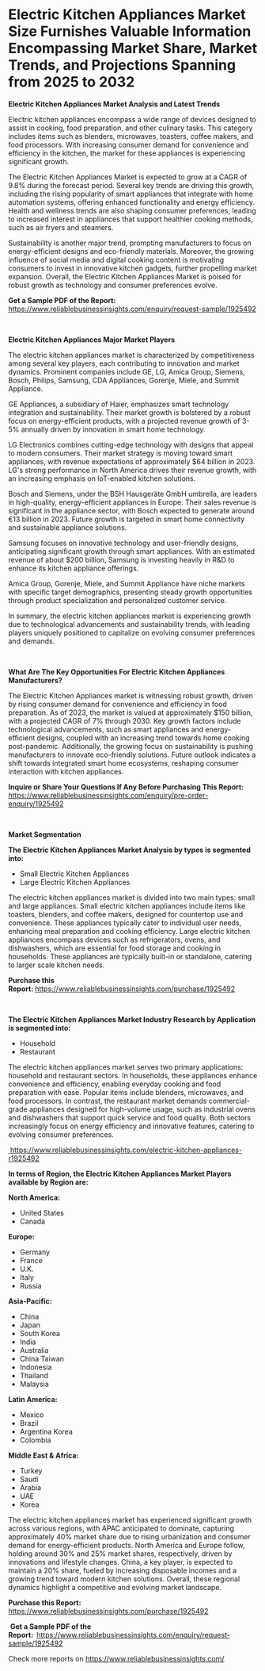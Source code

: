 <p><h1>Electric Kitchen Appliances Market Size Furnishes Valuable Information Encompassing Market Share, Market Trends, and Projections Spanning from 2025 to 2032</h1></p><p><strong>Electric Kitchen Appliances Market Analysis and Latest Trends</strong></p>
<p><p>Electric kitchen appliances encompass a wide range of devices designed to assist in cooking, food preparation, and other culinary tasks. This category includes items such as blenders, microwaves, toasters, coffee makers, and food processors. With increasing consumer demand for convenience and efficiency in the kitchen, the market for these appliances is experiencing significant growth.</p><p>The Electric Kitchen Appliances Market is expected to grow at a CAGR of 9.8% during the forecast period. Several key trends are driving this growth, including the rising popularity of smart appliances that integrate with home automation systems, offering enhanced functionality and energy efficiency. Health and wellness trends are also shaping consumer preferences, leading to increased interest in appliances that support healthier cooking methods, such as air fryers and steamers. </p><p>Sustainability is another major trend, prompting manufacturers to focus on energy-efficient designs and eco-friendly materials. Moreover, the growing influence of social media and digital cooking content is motivating consumers to invest in innovative kitchen gadgets, further propelling market expansion. Overall, the Electric Kitchen Appliances Market is poised for robust growth as technology and consumer preferences evolve.</p></p>
<p><strong>Get a Sample PDF of the Report:&nbsp;</strong> <a href="https://www.reliablebusinessinsights.com/enquiry/request-sample/1925492?utm_campaign=100&utm_medium=2&utm_source=Github&utm_content=ia&utm_term=06022025&utm_id=electric-kitchen-appliances">https://www.reliablebusinessinsights.com/enquiry/request-sample/1925492</a></p>
<p>&nbsp;</p>
<p><strong>Electric Kitchen Appliances Major Market Players</strong></p>
<p><p>The electric kitchen appliances market is characterized by competitiveness among several key players, each contributing to innovation and market dynamics. Prominent companies include GE, LG, Amica Group, Siemens, Bosch, Philips, Samsung, CDA Appliances, Gorenje, Miele, and Summit Appliance. </p><p>GE Appliances, a subsidiary of Haier, emphasizes smart technology integration and sustainability. Their market growth is bolstered by a robust focus on energy-efficient products, with a projected revenue growth of 3-5% annually driven by innovation in smart home technology.</p><p>LG Electronics combines cutting-edge technology with designs that appeal to modern consumers. Their market strategy is moving toward smart appliances, with revenue expectations of approximately $64 billion in 2023. LG's strong performance in North America drives their revenue growth, with an increasing emphasis on IoT-enabled kitchen solutions.</p><p>Bosch and Siemens, under the BSH Hausgeräte GmbH umbrella, are leaders in high-quality, energy-efficient appliances in Europe. Their sales revenue is significant in the appliance sector, with Bosch expected to generate around €13 billion in 2023. Future growth is targeted in smart home connectivity and sustainable appliance solutions.</p><p>Samsung focuses on innovative technology and user-friendly designs, anticipating significant growth through smart appliances. With an estimated revenue of about $200 billion, Samsung is investing heavily in R&D to enhance its kitchen appliance offerings.</p><p>Amica Group, Gorenje, Miele, and Summit Appliance have niche markets with specific target demographics, presenting steady growth opportunities through product specialization and personalized customer service.</p><p>In summary, the electric kitchen appliances market is experiencing growth due to technological advancements and sustainability trends, with leading players uniquely positioned to capitalize on evolving consumer preferences and demands.</p></p>
<p>&nbsp;</p>
<p><strong>What Are The Key Opportunities For Electric Kitchen Appliances Manufacturers?</strong></p>
<p><p>The Electric Kitchen Appliances market is witnessing robust growth, driven by rising consumer demand for convenience and efficiency in food preparation. As of 2023, the market is valued at approximately $150 billion, with a projected CAGR of 7% through 2030. Key growth factors include technological advancements, such as smart appliances and energy-efficient designs, coupled with an increasing trend towards home cooking post-pandemic. Additionally, the growing focus on sustainability is pushing manufacturers to innovate eco-friendly solutions. Future outlook indicates a shift towards integrated smart home ecosystems, reshaping consumer interaction with kitchen appliances.</p></p>
<p><strong>Inquire or Share Your Questions If Any Before Purchasing This Report:</strong> <a href="https://www.reliablebusinessinsights.com/enquiry/pre-order-enquiry/1925492?utm_campaign=100&utm_medium=2&utm_source=Github&utm_content=ia&utm_term=06022025&utm_id=electric-kitchen-appliances">https://www.reliablebusinessinsights.com/enquiry/pre-order-enquiry/1925492</a></p>
<p>&nbsp;</p>
<p><strong>Market Segmentation</strong></p>
<p><strong>The Electric Kitchen Appliances Market Analysis by types is segmented into:</strong></p>
<p><ul><li>Small Electric Kitchen Appliances</li><li>Large Electric Kitchen Appliances</li></ul></p>
<p><p>The electric kitchen appliances market is divided into two main types: small and large appliances. Small electric kitchen appliances include items like toasters, blenders, and coffee makers, designed for countertop use and convenience. These appliances typically cater to individual user needs, enhancing meal preparation and cooking efficiency. Large electric kitchen appliances encompass devices such as refrigerators, ovens, and dishwashers, which are essential for food storage and cooking in households. These appliances are typically built-in or standalone, catering to larger scale kitchen needs.</p></p>
<p><strong>Purchase this Report:&nbsp;</strong><a href="https://www.reliablebusinessinsights.com/purchase/1925492?utm_campaign=100&utm_medium=2&utm_source=Github&utm_content=ia&utm_term=06022025&utm_id=electric-kitchen-appliances">https://www.reliablebusinessinsights.com/purchase/1925492</a></p>
<p>&nbsp;</p>
<p><strong>The Electric Kitchen Appliances Market Industry Research by Application is segmented into:</strong></p>
<p><ul><li>Household</li><li>Restaurant</li></ul></p>
<p><p>The electric kitchen appliances market serves two primary applications: household and restaurant sectors. In households, these appliances enhance convenience and efficiency, enabling everyday cooking and food preparation with ease. Popular items include blenders, microwaves, and food processors. In contrast, the restaurant market demands commercial-grade appliances designed for high-volume usage, such as industrial ovens and dishwashers that support quick service and food quality. Both sectors increasingly focus on energy efficiency and innovative features, catering to evolving consumer preferences.</p></p>
<p><a href="https://www.reliablebusinessinsights.com/electric-kitchen-appliances-r1925492?utm_campaign=100&utm_medium=2&utm_source=Github&utm_content=ia&utm_term=06022025&utm_id=electric-kitchen-appliances">&nbsp;https://www.reliablebusinessinsights.com/electric-kitchen-appliances-r1925492</a></p>
<p><strong>In terms of Region, the Electric Kitchen Appliances Market Players available by Region are:</strong></p>
<p>
    <p> <strong> North America: </strong>
        <ul>
            <li>United States</li>
            <li>Canada</li>
        </ul>
        </p> 
    <p> <strong> Europe: </strong>
        <ul>
            <li>Germany</li>
            <li>France</li>
            <li>U.K.</li>
            <li>Italy</li>
            <li>Russia</li>
        </ul>
        </p> 
    <p> <strong> Asia-Pacific: </strong>
        <ul>
            <li>China</li>
            <li>Japan</li>
            <li>South Korea</li>
            <li>India</li>
            <li>Australia</li>
            <li>China Taiwan</li>
            <li>Indonesia</li>
            <li>Thailand</li>
            <li>Malaysia</li>
        </ul>
        </p> 
    <p> <strong> Latin America: </strong>
        <ul>
            <li>Mexico</li>
            <li>Brazil</li>
            <li>Argentina Korea</li>
            <li>Colombia</li>
        </ul>
        </p> 
    <p> <strong> Middle East & Africa: </strong>
        <ul>
            <li>Turkey</li>
            <li>Saudi</li>
            <li>Arabia</li>
            <li>UAE</li>
            <li>Korea</li>
        </ul>
    </p>
    </p>
<p><p>The electric kitchen appliances market has experienced significant growth across various regions, with APAC anticipated to dominate, capturing approximately 40% market share due to rising urbanization and consumer demand for energy-efficient products. North America and Europe follow, holding around 30% and 25% market shares, respectively, driven by innovations and lifestyle changes. China, a key player, is expected to maintain a 20% share, fueled by increasing disposable incomes and a growing trend toward modern kitchen solutions. Overall, these regional dynamics highlight a competitive and evolving market landscape.</p></p>
<p><strong>Purchase this Report: </strong><a href="https://www.reliablebusinessinsights.com/purchase/1925492?utm_campaign=100&utm_medium=2&utm_source=Github&utm_content=ia&utm_term=06022025&utm_id=electric-kitchen-appliances">https://www.reliablebusinessinsights.com/purchase/1925492</a></p>
<p>&nbsp;<strong>Get a Sample PDF of the Report:&nbsp;&nbsp;</strong><a href="https://www.reliablebusinessinsights.com/enquiry/request-sample/1925492?utm_campaign=100&utm_medium=2&utm_source=Github&utm_content=ia&utm_term=06022025&utm_id=electric-kitchen-appliances">https://www.reliablebusinessinsights.com/enquiry/request-sample/1925492</a></p>
<p><strong></strong></p>
<p>Check more reports on <a href="https://www.reliablebusinessinsights.com/?utm_campaign=100&utm_medium=2&utm_source=Github&utm_content=ia&utm_term=06022025&utm_id=electric-kitchen-appliances">https://www.reliablebusinessinsights.com/</a></p>